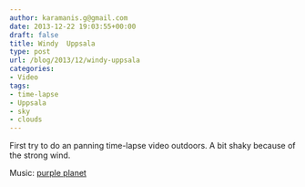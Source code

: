 ```yaml
---
author: karamanis.g@gmail.com
date: 2013-12-22 19:03:55+00:00
draft: false
title: Windy  Uppsala
type: post
url: /blog/2013/12/windy-uppsala
categories:
- Video
tags:
- time-lapse
- Uppsala
- sky
- clouds
---
```


First try to do an panning time-lapse video outdoors. A bit shaky because of the strong wind.


 
   
 


Music: [purple planet](http://www.purple-planet.com)
